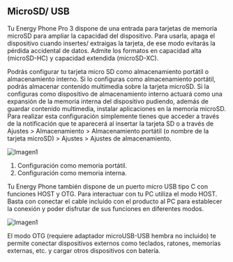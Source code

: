 ## MicroSD/ USB

Tu Energy Phone Pro 3 dispone de una entrada para tarjetas de memoria microSD para ampliar la capacidad del dispositivo. Para usarla, apaga el dispositivo cuando insertes/ extraigas la tarjeta, de ese modo evitarás la pérdida accidental de datos. Admite los formatos en capacidad alta \(microSD-HC\) y capacidad extendida \(microSD-XC\).

Podrás configurar tu tarjeta micro SD como almacenamiento portátil o almacenamiento interno. Si lo configuras como almacenamiento portátil, podrás almacenar contenido multimedia sobre la tarjeta microSD. Si la configuras como dispositivo de almacenamiento interno actuará como una expansión de la memoria interna del dispositivo pudiendo, además de guardar contenido multimedia, instalar aplicaciones en la memoria microSD. Para realizar esta configuración simplemente tienes que acceder a través de la notificación que te aparecerá al insertar la tarjeta SD o a través de Ajustes > Almacenamiento > Almacenamiento portátil (o nombre de la tarjeta microSD) > Ajustes > Ajustes de almacenamiento. 

![Imagen1](http://static.energysistem.com/images/manuals/42436/58d2ad7aca1f3.jpg)

1. Configuración como memoria portátil.
2. Configuración como memoria interna.


Tu Energy Phone también dispone de un puerto micro USB tipo C con funciones HOST y OTG. Para interactuar con tu PC utiliza el modo HOST. Basta con conectar el cable incluido con el producto al PC para establecer la conexión y poder disfrutar de sus funciones en diferentes modos.

![Imagen1](http://static.energysistem.com/images/manuals/42436/58dd24aa7b102.jpg)


El modo OTG (requiere adaptador microUSB-USB hembra no incluido) te permite conectar dispositivos externos como teclados, ratones, memorias externas, etc. y cargar otros dispositivos con batería.

